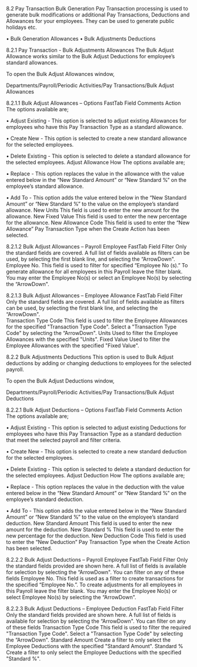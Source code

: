 8.2	Pay Transaction Bulk Generation 
Pay Transaction processing is used to generate bulk modifications or additional Pay Transactions, Deductions and Allowances for your employees.  They can be used to generate public holidays etc.

•	Bulk Generation Allowances
•	Bulk Adjustments Deductions

8.2.1	Pay Transaction - Bulk Adjustments Allowances
The Bulk Adjust Allowance works similar to the Bulk Adjust Deductions for employee’s standard allowances.

To open the Bulk Adjust Allowances window, 

Departments/Payroll/Periodic Activities/Pay Transactions/Bulk Adjust Allowances
 

8.2.1.1	Bulk Adjust Allowances – Options FastTab
Field	Comments
Action	The options available are;

•	Adjust Existing - This option is selected to adjust existing Allowances for employees who have this Pay Transaction Type as a standard allowance.

•	Create New - This option is selected to create a new standard allowance for the selected employees.

•	Delete Existing - This option is selected to delete a standard allowance for the selected employees.
Adjust Allowance How	The options available are;

•	Replace - This option replaces the value in the allowance with the value entered below in the “New Standard Amount” or “New Standard %” on the employee’s standard allowance.

•	Add To - This option adds the value entered below in the “New Standard Amount” or “New Standard %” to the value on the employee’s standard allowance.
New Units	This field is used to enter the new amount for the allowance.
New Fixed Value	This field is used to enter the new percentage for the allowance.
New Allowance Code	This field is used to enter the “New Allowance” Pay Transaction Type when the Create Action has been selected.


8.2.1.2	Bulk Adjust Allowances – Payroll Employee FastTab
Field	Filter
Only the standard fields are covered.  A full list of fields available as filters can be used, by selecting the first blank line, and selecting the “ArrowDown".  
Employee No.	This field is used to filter for specified “Employee No (s).”
To generate allowance for all employees in this Payroll leave the filter blank.
You may enter the Employee No(s) or select an Employee No(s) by selecting the “ArrowDown".

8.2.1.3	Bulk Adjust Allowances – Employee Allowance FastTab
Field	Filter
Only the standard fields are covered.  A full list of fields available as filters can be used, by selecting the first blank line, and selecting the “ArrowDown".  
Transaction Type Code	This field is used to filter the Employee Allowances for the specified "Transaction Type Code".
Select a "Transaction Type Code" by selecting the “ArrowDown".
Units	Used to filter the Employee Allowances with the specified "Units".
Fixed Value	Used to filter the Employee Allowances with the specified "Fixed Value".


8.2.2	Bulk Adjustments Deductions
This option is used to Bulk Adjust deductions by adding or changing deductions to employees for the selected payroll.

To open the Bulk Adjust Deductions window,

Departments/Payroll/Periodic Activities/Pay Transactions/Bulk Adjust Deductions
 

8.2.2.1	Bulk Adjust Deductions – Options FastTab
Field	Comments
Action	The options available are;

•	Adjust Existing - This option is selected to adjust existing Deductions for employees who have this Pay Transaction Type as a standard deduction that meet the selected payroll and filter criteria.

•	Create New - This option is selected to create a new standard deduction for the selected employees.

•	Delete Existing - This option is selected to delete a standard deduction for the selected employees.
Adjust Deduction How	The options available are;

•	Replace - This option replaces the value in the deduction with the value entered below in the “New Standard Amount” or “New Standard %” on the employee’s standard deduction.

•	Add To - This option adds the value entered below in the “New Standard Amount” or “New Standard %” to the value on the employee’s standard deduction.
New Standard Amount	This field is used to enter the new amount for the deduction.
New Standard %	This field is used to enter the new percentage for the deduction.
New Deduction Code	This field is used to enter the “New Deduction” Pay Transaction Type when the Create Action has been selected.


8.2.2.2	Bulk Adjust Deductions – Payroll Employee FastTab
Field	Filter
Only the standard fields provided are shown here.  A full list of fields is available for selection by selecting the “ArrowDown".  You can filter on any of these fields
Employee No.	This field is used as a filter to create transactions for the specified “Employee No.”.
To create adjustments for all employees in this Payroll leave the filter blank.
You may enter the Employee No(s) or select Employee No(s) by selecting the “ArrowDown".

8.2.2.3	Bulk Adjust Deductions – Employee Deduction FastTab
Field	Filter
Only the standard fields provided are shown here.  A full list of fields is available for selection by selecting the “ArrowDown".  You can filter on any of these fields
Transaction Type Code	This field is used to filter the required "Transaction Type Code".
Select a "Transaction Type Code" by selecting the “ArrowDown".
Standard Amount	Create a filter to only select the Employee Deductions with the specified "Standard Amount".
Standard %	Create a filter to only select the Employee Deductions with the specified "Standard %".

 
